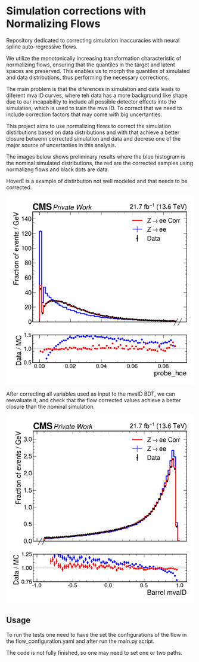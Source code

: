 # Simulation corrections with Normalizing Flows

Repository dedicated to correcting simulation inaccuracies with neural spline auto-regressive flows.

We utilize the monotonically increasing transformation characteristic of normalizing flows, ensuring that the quantiles in the target and latent spaces are preserved. This enables us to morph the quantiles of simulated and data distributions, thus performing the necessary corrections.

The main problem is that the diferences in simulation and data leads to diferent mva ID curves, where teh data has a more background like shape due to our incapability to include all possible detector effects into the simulation, which is used to train the mva ID. To correct that we need to include correction factors that may come with big uncertanties.

This project aims to use normalizing flows to correct the simulation distirbutions based on data distributions and with that achieve a better closure betwenn corrected simulation and data and decrese one of the major source of uncertanties in this analysis.

The images below shows preliminary results where the blue histogram is the nominal simulated distributions, the red are the corrected samples using normalizng flows and black dots are data.

HoverE is a example of distirbution not well modeled and that needs to be corrected.

![plot](./plot/probe_hoe.png)

After correcting all variables used as input to the mvaID BDT, we can reevaluate it, and check that the flow corrected values achieve a better closure than the nominal simulation.

![plot](./plot/mvaID_barrel.png)

## Usage

To run the tests one need to have the set the configurations of the flow in the flow_configuration.yaml and after run the main.py script.

The code is not fully finished, so one may need to set one or two paths.

